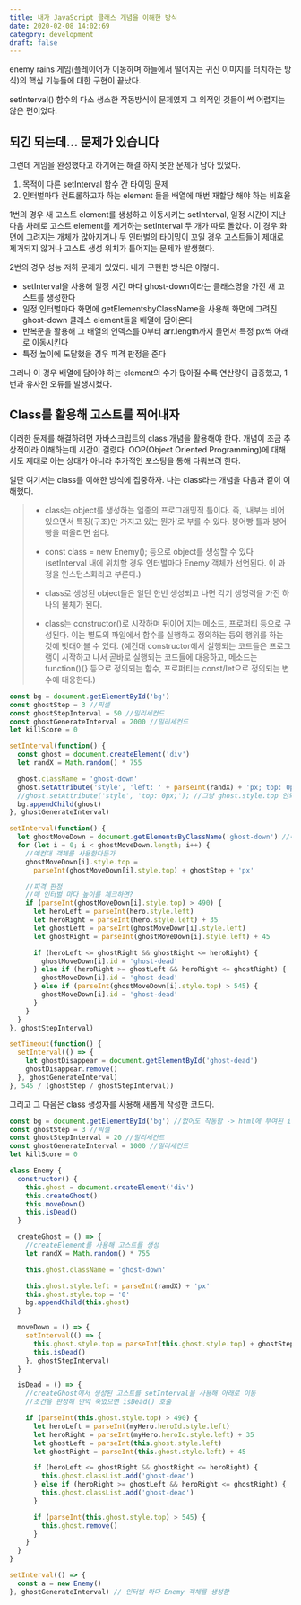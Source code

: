 ```yaml
---
title: 내가 JavaScript 클래스 개념을 이해한 방식
date: 2020-02-08 14:02:69
category: development
draft: false
---
```


enemy rains 게임(플레이어가 이동하며 하늘에서 떨어지는 귀신 이미지를 터치하는 방식)의 핵심 기능들에 대한 구현이 끝났다.

setInterval() 함수의 다소 생소한 작동방식이 문제였지 그 외적인 것들이 썩 어렵지는 않은 편이었다.

## 되긴 되는데... 문제가 있습니다

그런데 게임을 완성했다고 하기에는 해결 하지 못한 문제가 남아 있었다.

1. 목적이 다른 setInterval 함수 간 타이밍 문제
2. 인터벌마다 컨트롤하고자 하는 element 들을 배열에 매번 재할당 해야 하는 비효율

1번의 경우 새 고스트 element를 생성하고 이동시키는 setInterval, 일정 시간이 지난 다음 차례로 고스트 element를 제거하는 setInterval 두 개가 따로 돌았다. 이 경우 화면에 그려지는 개체가 많아지거나 두 인터벌의 타이밍이 꼬일 경우 고스트들이 제대로 제거되지 않거나 고스트 생성 위치가 틀어지는 문제가 발생했다.

2번의 경우 성능 저하 문제가 있었다. 내가 구현한 방식은 이렇다.

- setInterval을 사용해 일정 시간 마다 ghost-down이라는 클래스명을 가진 새 고스트를 생성한다
- 일정 인터벌마다 화면에 getElementsbyClassName을 사용해 화면에 그려진 ghost-down 클래스 element들을 배열에 담아온다
- 반복문을 활용해 그 배열의 인덱스를 0부터 arr.length까지 돌면서 특정 px씩 아래로 이동시킨다
- 특정 높이에 도달했을 경우 피격 판정을 준다

그러나 이 경우 배열에 담아야 하는 element의 수가 많아질 수록 연산량이 급증했고, 1번과 유사한 오류를 발생시켰다.

## Class를 활용해 고스트를 찍어내자

이러한 문제를 해결하려면 자바스크립트의 class 개념을 활용해야 한다. 개념이 조금 추상적이라 이해하는데 시간이 걸렸다. OOP(Object Oriented Programming)에 대해서도 제대로 아는 상태가 아니라 추가적인 포스팅을 통해 다뤄보려 한다.

일단 여기서는 class를 이해한 방식에 집중하자. 나는 class라는 개념을 다음과 같이 이해했다.

> - class는 object를 생성하는 일종의 프로그래밍적 틀이다. 즉, '내부는 비어있으면서 특징(구조)만 가지고 있는 뭔가'로 부를 수 있다. 붕어빵 틀과 붕어빵을 떠올리면 쉽다.
>
> - const class = new Enemy(); 등으로 object를 생성할 수 있다 (setInterval 내에 위치할 경우 인터벌마다 Enemy 객체가 선언된다. 이 과정을 인스턴스화라고 부른다.)
> - class로 생성된 object들은 일단 한번 생성되고 나면 각기 생명력을 가진 하나의 물체가 된다.
> - class는 constructor()로 시작하며 뒤이어 지는 메소드, 프로퍼티 등으로 구성된다. 이는 별도의 파일에서 함수를 실행하고 정의하는 등의 행위를 하는 것에 빗대어볼 수 있다. (예컨대 constructor에서 실행되는 코드들은 프로그램이 시작하고 나서 곧바로 실행되는 코드들에 대응하고, 메소드는 function(){} 등으로 정의되는 함수, 프로퍼티는 const/let으로 정의되는 변수에 대응한다.)

```javascript
const bg = document.getElementById('bg')
const ghostStep = 3 //픽셀
const ghostStepInterval = 50 //밀리세컨드
const ghostGenerateInterval = 2000 //밀리세컨드
let killScore = 0

setInterval(function() {
  const ghost = document.createElement('div')
  let randX = Math.random() * 755

  ghost.className = 'ghost-down'
  ghost.setAttribute('style', 'left: ' + parseInt(randX) + 'px; top: 0px;')
  //ghost.setAttribute('style', 'top: 0px;'); //그냥 ghost.style.top 안되나?
  bg.appendChild(ghost)
}, ghostGenerateInterval)

setInterval(function() {
  let ghostMoveDown = document.getElementsByClassName('ghost-down') //배열 인덱스를 사용하지 않으면 속도 개선 + 세밀한 조작 가능
  for (let i = 0; i < ghostMoveDown.length; i++) {
    //예컨대 객체를 사용한다든가
    ghostMoveDown[i].style.top =
      parseInt(ghostMoveDown[i].style.top) + ghostStep + 'px'

    //피격 판정
    //매 인터벌 마다 높이를 체크하면?
    if (parseInt(ghostMoveDown[i].style.top) > 490) {
      let heroLeft = parseInt(hero.style.left)
      let heroRight = parseInt(hero.style.left) + 35
      let ghostLeft = parseInt(ghostMoveDown[i].style.left)
      let ghostRight = parseInt(ghostMoveDown[i].style.left) + 45

      if (heroLeft <= ghostRight && ghostRight <= heroRight) {
        ghostMoveDown[i].id = 'ghost-dead'
      } else if (heroRight >= ghostLeft && heroRight <= ghostRight) {
        ghostMoveDown[i].id = 'ghost-dead'
      } else if (parseInt(ghostMoveDown[i].style.top) > 545) {
        ghostMoveDown[i].id = 'ghost-dead'
      }
    }
  }
}, ghostStepInterval)

setTimeout(function() {
  setInterval(() => {
    let ghostDisappear = document.getElementById('ghost-dead')
    ghostDisappear.remove()
  }, ghostGenerateInterval)
}, 545 / (ghostStep / ghostStepInterval))
```

그리고 그 다음은 class 생성자를 사용해 새롭게 작성한 코드다.

```javascript
const bg = document.getElementById('bg') //없어도 작동함 -> html에 부여된 id가 전역변수처럼(?) 작동해서
const ghostStep = 3 //픽셀
const ghostStepInterval = 20 //밀리세컨드
const ghostGenerateInterval = 1000 //밀리세컨드
let killScore = 0

class Enemy {
  constructor() {
    this.ghost = document.createElement('div')
    this.createGhost()
    this.moveDown()
    this.isDead()
  }

  createGhost = () => {
    //createElement를 사용해 고스트를 생성
    let randX = Math.random() * 755

    this.ghost.className = 'ghost-down'

    this.ghost.style.left = parseInt(randX) + 'px'
    this.ghost.style.top = '0'
    bg.appendChild(this.ghost)
  }

  moveDown = () => {
    setInterval(() => {
      this.ghost.style.top = parseInt(this.ghost.style.top) + ghostStep + 'px'
      this.isDead()
    }, ghostStepInterval)
  }

  isDead = () => {
    //createGhost에서 생성된 고스트를 setInterval을 사용해 아래로 이동
    //조건을 판정해 만약 죽었으면 isDead() 호출

    if (parseInt(this.ghost.style.top) > 490) {
      let heroLeft = parseInt(myHero.heroId.style.left)
      let heroRight = parseInt(myHero.heroId.style.left) + 35
      let ghostLeft = parseInt(this.ghost.style.left)
      let ghostRight = parseInt(this.ghost.style.left) + 45

      if (heroLeft <= ghostRight && ghostRight <= heroRight) {
        this.ghost.classList.add('ghost-dead')
      } else if (heroRight >= ghostLeft && heroRight <= ghostRight) {
        this.ghost.classList.add('ghost-dead')
      }

      if (parseInt(this.ghost.style.top) > 545) {
        this.ghost.remove()
      }
    }
  }
}

setInterval(() => {
  const a = new Enemy()
}, ghostGenerateInterval) // 인터벌 마다 Enemy 객체를 생성함
```
